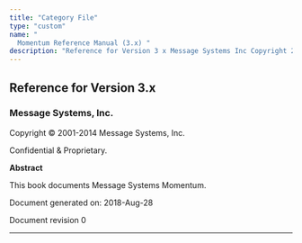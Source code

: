 ```yaml
---
title: "Category File"
type: "custom"
name: "
  Momentum Reference Manual (3.x) "
description: "Reference for Version 3 x Message Systems Inc Copyright 2001 2014 Message Systems Inc Confidential Proprietary Abstract This book documents Message Systems Momentum Document generated on 2018 Aug 28 Document revision 0 Table of Contents Preface I Configuration Guide II Command Reference III Appendices Glossary List of Figures List of..."
---
```


## Reference for Version 3.x

### Message Systems, Inc.

Copyright © 2001-2014 Message Systems, Inc.

<a name="idp56256"></a> 

Confidential & Proprietary.

**Abstract**

This book documents Message Systems Momentum.

Document generated on: 2018-Aug-28

Document revision 0

* * *


